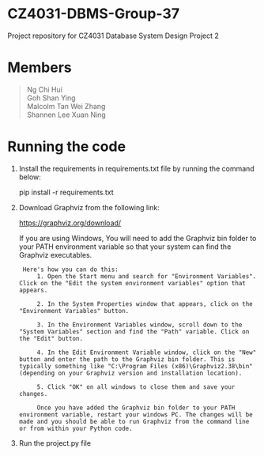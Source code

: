 # CZ4031-DBMS-Group-37
Project repository for CZ4031 Database System Design Project 2


# Members
> Ng Chi Hui <br>
> Goh Shan Ying <br>
> Malcolm Tan Wei Zhang <br>
> Shannen Lee Xuan Ning<br>


# Running the code
1. Install the requirements in requirements.txt file by running the command below:
    
    pip install -r requirements.txt 


2. Download Graphviz from the following link:

    https://graphviz.org/download/

    If you are using Windows, 
        You will need to add the Graphviz bin folder to your PATH environment variable so that your system can find the Graphviz executables.
        
        Here's how you can do this:
            1. Open the Start menu and search for "Environment Variables". Click on the "Edit the system environment variables" option that appears.

            2. In the System Properties window that appears, click on the "Environment Variables" button.

            3. In the Environment Variables window, scroll down to the "System Variables" section and find the "Path" variable. Click on the "Edit" button.

            4. In the Edit Environment Variable window, click on the "New" button and enter the path to the Graphviz bin folder. This is typically something like "C:\Program Files (x86)\Graphviz2.38\bin" (depending on your Graphviz version and installation location).
            
            5. Click "OK" on all windows to close them and save your changes.
            
            Once you have added the Graphviz bin folder to your PATH environment variable, restart your windows PC. The changes will be made and you should be able to run Graphviz from the command line or from within your Python code.

3. Run the project.py file



